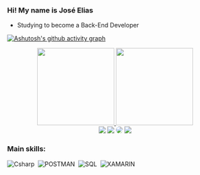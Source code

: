 ### Hi! My name is José Elias

- Studying to become a Back-End Developer


[![Ashutosh's github activity graph](https://github-readme-activity-graph.vercel.app/graph?username=JoseEliasTarraf&bg_color=0d1117&color=1499ff&line=2baba3&point=00eeff&area=true&hide_border=true)](https://github.com/ashutosh00710/github-readme-activity-graph)
<div align="center">
  <a href="https://github.com/JoseEliasTarraf">
  <img height="180em" src="https://github-readme-stats.vercel.app/api?username=joseEliasTarraf&show_icons=true&bg_color=0d1117&border_color=0d1117&text_color=00EEFF&include_all_commits=true&count_private=true"/>
  <img height="180em" src="https://github-readme-stats.vercel.app/api/top-langs/?username=JoseEliasTarraf&hide=Assembly,Java,AIDL,C&layout=compact&hide_border=true&title_color=1499FF&text_color=00EEFF&bg_color=0d1117"/>
</div>
    
<div align="center">
<a href="mailto:joseelias.dev@gmail.com" target="_blank"><img src="https://img.shields.io/badge/Gmail-D14836?style=for-the-badge&logo=gmail&logoColor=white" target="_blank"></a>
<a href="https://www.instagram.com/jose_eliasneto03/" target="_blank"><img src="https://img.shields.io/badge/Instagram-E4405F?style=for-the-badge&logo=instagram&logoColor=white" target="_blank"></a>
<a href="https://www.linkedin.com/in/jos%C3%A9-elias-461326254/" target="_blank"><img src="https://img.shields.io/badge/-LinkedIn-%230077B5?style=for-the-badge&logo=linkedin&logoColor=white" style="border-radius: 30px" target="_blank"></a> 
<a href="https://wa.me/qr/MVY2RMXL3KDWF1" target="_blank"><img src="https://img.shields.io/badge/WhatsApp-25D366?style=for-the-badge&logo=whatsapp&logoColor=white" target="_blank"></a>
</div>


    
### Main skills:
![Csharp](https://img.shields.io/badge/-CSharp-0D1117?logo=csharp&logoColor=purple&style=for-the-badge)&nbsp;
![POSTMAN](https://img.shields.io/badge/-POSTMAN-0D1117?logo=postman&style=for-the-badge)&nbsp;
![SQL](https://img.shields.io/badge/-SQLSEVER-0D1117?logo=microsoftsqlserver&style=for-the-badge)&nbsp;
![XAMARIN](https://img.shields.io/badge/-XAMARIN-0D1117?logo=xamarin&style=for-the-badge)&nbsp;
